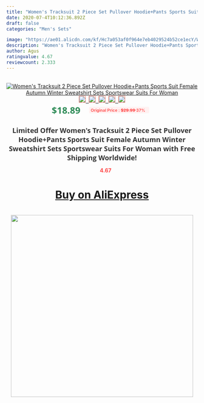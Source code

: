 ```yaml
---
title: "Women's Tracksuit 2 Piece Set Pullover Hoodie+Pants Sports Suit Female Autumn Winter Sweatshirt Sets Sportswear Suits For Woman"
date: 2020-07-4T10:12:36.892Z
draft: false
categories: "Men's Sets"

image: "https://ae01.alicdn.com/kf/Hc7a053af0f964e7eb4029524b52ce1ecY/Women-s-Tracksuit-2-Piece-Set-Pullover-Hoodie-Pants-Sports-Suit-Female-Autumn-Winter-Sweatshirt-Sets.jpg"
description: "Women's Tracksuit 2 Piece Set Pullover Hoodie+Pants Sports Suit Female Autumn Winter Sweatshirt Sets Sportswear Suits For Woman"
author: Agus
ratingvalue: 4.67
reviewcount: 2.333
---
```

<br>
<div style="text-align: center;">
<a href="https://s.click.aliexpress.com/e/_9w92uV" target="_blank" rel="nofollow noopener noreferrer"><img alt="Women's Tracksuit 2 Piece Set Pullover Hoodie+Pants Sports Suit Female Autumn Winter Sweatshirt Sets Sportswear Suits For Woman" class="magnifier-image" src="https://ae01.alicdn.com/kf/Hc7a053af0f964e7eb4029524b52ce1ecY/Women-s-Tracksuit-2-Piece-Set-Pullover-Hoodie-Pants-Sports-Suit-Female-Autumn-Winter-Sweatshirt-Sets.jpg_640x640.jpg">
<br>
<img style="border:1px solid salmon" src="https://ae01.alicdn.com/kf/Hc7a053af0f964e7eb4029524b52ce1ecY/Women-s-Tracksuit-2-Piece-Set-Pullover-Hoodie-Pants-Sports-Suit-Female-Autumn-Winter-Sweatshirt-Sets.jpg_120x120.jpg">&nbsp;&nbsp;<img style="border:1px solid salmon" src="https://ae01.alicdn.com/kf/H9202521930394cf3895b6c03be8cdf783/Women-s-Tracksuit-2-Piece-Set-Pullover-Hoodie-Pants-Sports-Suit-Female-Autumn-Winter-Sweatshirt-Sets.jpg_120x120.jpg">&nbsp;&nbsp;<img style="border:1px solid salmon" src="https://ae01.alicdn.com/kf/H2239fa796f3c474a9ea90209ce2e44ef9/Women-s-Tracksuit-2-Piece-Set-Pullover-Hoodie-Pants-Sports-Suit-Female-Autumn-Winter-Sweatshirt-Sets.jpg_120x120.jpg">&nbsp;&nbsp;<img style="border:1px solid salmon" src="https://ae01.alicdn.com/kf/H6fafe2949445418aaa6671184599038fu/Women-s-Tracksuit-2-Piece-Set-Pullover-Hoodie-Pants-Sports-Suit-Female-Autumn-Winter-Sweatshirt-Sets.jpg_120x120.jpg">&nbsp;&nbsp;<img style="border:1px solid salmon" src="https://ae01.alicdn.com/kf/H4790e1a02b4649ad931c53e41d5dd2b7I/Women-s-Tracksuit-2-Piece-Set-Pullover-Hoodie-Pants-Sports-Suit-Female-Autumn-Winter-Sweatshirt-Sets.jpg_120x120.jpg"></a></div><br0>
<div style="text-align: center;"><span style="background-color: white; border: 0px; box-sizing: border-box; color: seagreen; display: inline-block; font-family: &quot;open sans&quot; , &quot;arial&quot; , &quot;helvetica&quot; , sans-serif , &quot;heiti&quot;; font-size: 24px; font-stretch: inherit; font-weight: 700; line-height: inherit; margin: 0px 10px 0px 0px; padding: 0px; vertical-align: middle;">$18.89 </span>
<span style="background: rgb(255 , 241 , 241); border-radius: 3px; border: 0px; box-sizing: border-box; color: #ff4747; display: inline-block; font-family: inherit; font-size: 12px; font-stretch: inherit; font-style: inherit; font-variant: inherit; font-weight: 600; line-height: inherit; margin: 0px; padding: 2px 5px; transform: scale(0.9); vertical-align: middle;">Original Price : <b style="text-decoration: line-through;">$29.99 </b> 37%&nbsp;&nbsp;</span></div>
<h1 style="color: #333333; display: inline-block; font-family: &quot;open sans&quot; , &quot;arial&quot; , &quot;helvetica&quot; , sans-serif , &quot;heiti&quot;; font-size: 18px; font-stretch: inherit; font-weight: 700; text-align: center;">Limited Offer Women's Tracksuit 2 Piece Set Pullover Hoodie+Pants Sports Suit Female Autumn Winter Sweatshirt Sets Sportswear Suits For Woman with Free Shipping Worldwide!</h1>
<div style="color: #ff4747; text-align: center;">
<img src="https://4.bp.blogspot.com/-M0ZcTcb-5uY/XleCXlxnR4I/AAAAAAAAAEc/OrjgMkXV1oMQFaCRZj5HQwOCBcu3w1FegCPcBGAYYCw/s1600/star.png" style="height: 15px;">&nbsp;<b>4.67</b></div>
<div class="button_cont" align="center"><a class="buynow_a" href="https://s.click.aliexpress.com/e/_9w92uV" target="_blank" rel="nofollow noopener noreferrer"><H1>Buy on AliExpress</H1></a></div><br>
<div class="separator" style="clear: both; text-align: center;">
<img src="https://lh3.googleusercontent.com/-pTy5HemUv9M/XlePHvY0dAI/AAAAAAAAAE4/0nX5iRUoIWY8eMW9Dpxeirr157OZliDIgCLcBGAsYHQ/s1600/badge.gif" width="480">
</div>
